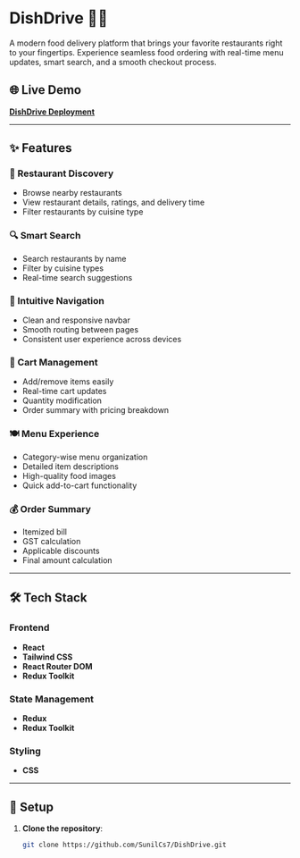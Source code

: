 # DishDrive 🍔📱  

A modern food delivery platform that brings your favorite restaurants right to your fingertips. Experience seamless food ordering with real-time menu updates, smart search, and a smooth checkout process.

## 🌐 Live Demo  
**[DishDrive Deployment](https://dishdrive-b9d9d.web.app/)**  

---

## ✨ Features  

### 🏪 Restaurant Discovery  
- Browse nearby restaurants  
- View restaurant details, ratings, and delivery time  
- Filter restaurants by cuisine type  

### 🔍 Smart Search  
- Search restaurants by name  
- Filter by cuisine types  
- Real-time search suggestions  

### 📱 Intuitive Navigation  
- Clean and responsive navbar  
- Smooth routing between pages  
- Consistent user experience across devices  

### 🛒 Cart Management  
- Add/remove items easily  
- Real-time cart updates  
- Quantity modification  
- Order summary with pricing breakdown  

### 🍽️ Menu Experience  
- Category-wise menu organization  
- Detailed item descriptions  
- High-quality food images  
- Quick add-to-cart functionality  

### 💰 Order Summary  
- Itemized bill  
- GST calculation  
- Applicable discounts  
- Final amount calculation  

---

## 🛠️ Tech Stack  

### Frontend  
- **React**  
- **Tailwind CSS**  
- **React Router DOM**  
- **Redux Toolkit**  

### State Management  
- **Redux**  
- **Redux Toolkit**  

### Styling  
- **CSS**  

---

## 🚀 Setup  

1. **Clone the repository**:  
   ```bash
   git clone https://github.com/SunilCs7/DishDrive.git
